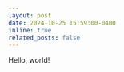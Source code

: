 ```yaml
---
layout: post
date: 2024-10-25 15:59:00-0400
inline: true
related_posts: false
---
```


Hello, world!

